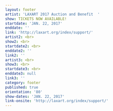```yaml
---
layout: footer
artist: 'LAXART 2017 Auction and Benefit  '
show: TICKETS NOW AVAILABLE!
startdate: 'JAN. 22, 2017'
enddate: ''
link: 'http://laxart.org/index/support/'
artist2: <br>
show2: <br>
startdate2: <br>
enddate2: ''
link2: ''
artist3: <br>
show3: <br>
startdate3: <br>
enddate3: null
link3: ''
category: footer
published: true
orientation: '80'
show-dates: 'JAN. 22, 2017'
link-onsite: 'http://laxart.org/index/support/'
---
```

